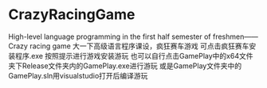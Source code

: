 # CrazyRacingGame
High-level language programming in the first half semester of freshmen——Crazy racing game 
大一下高级语言程序课设，疯狂赛车游戏
可点击疯狂赛车安装程序.exe 按照提示进行游戏安装游玩
也可以自行点击GamePlay中的x64文件夹下Release文件夹内的GamePlay.exe进行游玩
或是GamePlay文件夹中的GamePlay.sln用visualstudio打开后编译游玩
